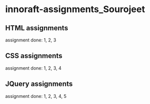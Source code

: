 # innoraft-assignments_Sourojeet
## HTML assignments
assignment done: 1, 2, 3
## CSS assignments
assignment done: 1, 2, 3, 4
## JQuery assignments
assignment done: 1, 2, 3, 4, 5
